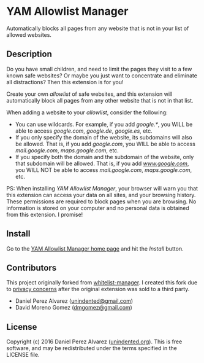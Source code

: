 # YAM Allowlist Manager

Automatically blocks all pages from any website that is not in your list of allowed websites.

## Description

Do you have small children, and need to limit the pages they visit to a few known safe websites? Or maybe you just want to concentrate and eliminate all distractions? Then this extension is for you!

Create your own _allowlist_ of safe websites, and this extension will automatically block all pages from any other website that is not in that list.

When adding a website to your _allowlist_, consider the following:

  * You can use wildcards. For example, if you add _google.\*_, you WILL be able to access _google.com_, _google.de_, _google.es_, etc.
  * If you only specify the domain of the website, its subdomains will also be allowed. That is, if you add _google.com_, you WILL be able to access _mail.google.com_, _maps.google.com_, etc.
  * If you specify both the domain and the subdomain of the website, only that subdomain will be allowed. That is, if you add _www.google.com_, you WILL NOT be able to access _mail.google.com_, _maps.google.com_, etc.

PS: When installing _YAM Allowlist Manager_, your browser will warn you that this extension can access your data on all sites, and your browsing history. These permissions are required to block pages when you are browsing. No information is stored on your computer and no personal data is obtained from this extension. I promise!


## Install

Go to the [YAM Allowlist Manager home page](https://chrome.google.com/extensions/detail/aeepebmcdnjkjobnhfagojgfonkappej) and hit the _Install_ button.



## Contributors

This project originally forked from [whitelist-manager](https://github.com/unindented/whitelist-manager).  I created this fork due to [privacy concerns](https://github.com/unindented/whitelist-manager/issues/225) after the original extension was sold to a third party.

* Daniel Perez Alvarez ([unindented@gmail.com](mailto:unindented@gmail.com))
* David Moreno Gomez ([dmgomez@gmail.com](mailto:dmgomez@gmail.com))

## License

Copyright (c) 2016 Daniel Perez Alvarez ([unindented.org](https://unindented.org/)). This is free software, and may be redistributed under the terms specified in the LICENSE file.
